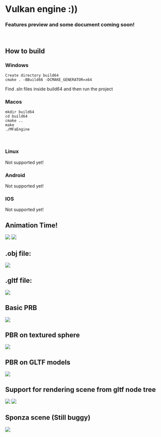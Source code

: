 # Vulkan engine :))
### Features preview and some document coming soon!

<br/>

## How to build
### Windows
```
Create directory build64
cmake . -BBuild66 -DCMAKE_GENERATOR=x64
```
Find .sln files inside build64 and then run the project
<br/>

### Macos
```
mkdir build64
cd build64
cmake ..
make
./MFaEngine
```
<br/>

### Linux
Not supported yet!
<br/>

### Android
Not supported yet!
<br/>

### IOS
Not supported yet!
<br/>

## Animation Time!
<img src="examples/warcraft-animation.gif">

<img src="examples/mandalorian-animation.gif">

<br>

## .obj file:
<img src="examples/viking_house.gif">

<br>

## .gltf file:
<img src="examples/car.gif">

<br>

## Basic PRB
<img src="examples/pbr.gif">

<br>

## PBR on textured sphere
<img src="examples/pbr-sphere.gif">

<br>

## PBR on GLTF models
<img src="examples/pbr-car.gif"/>

<br>

## Support for rendering scene from gltf node tree
<img src="examples/gunship.gif"/>
<img src="examples/pilot-helmet.gif"/>

<br>

## Sponza scene (Still buggy)
<img src="examples/sponza-scene.gif"/>